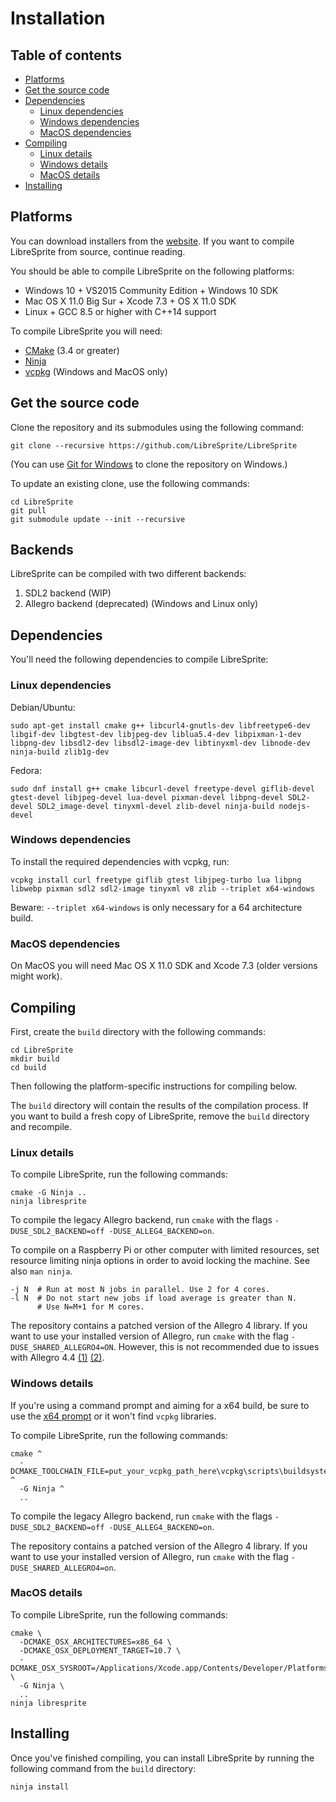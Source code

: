 # Installation

## Table of contents

* [Platforms](#platforms)
* [Get the source code](#get-the-source-code)
* [Dependencies](#dependencies)
  * [Linux dependencies](#linux-dependencies)
  * [Windows dependencies](#windows-dependencies)
  * [MacOS dependencies](#macos-dependencies)
* [Compiling](#compiling)
  * [Linux details](#linux-details)
  * [Windows details](#windows-details)
  * [MacOS details](#macos-details)
* [Installing](#installing)

## Platforms

You can download installers from the [website](https://libresprite.github.io/).
If you want to compile LibreSprite from source, continue reading.

You should be able to compile LibreSprite on the following platforms:

* Windows 10 + VS2015 Community Edition + Windows 10 SDK
* Mac OS X 11.0 Big Sur + Xcode 7.3 + OS X 11.0 SDK
* Linux + GCC 8.5 or higher with C++14 support

To compile LibreSprite you will need:

* [CMake](http://www.cmake.org/) (3.4 or greater)
* [Ninja](https://ninja-build.org)
* [vcpkg](https://vcpkg.io/en/getting-started.html) (Windows and MacOS only)

## Get the source code

Clone the repository and its submodules using the following command:

    git clone --recursive https://github.com/LibreSprite/LibreSprite

(You can use [Git for Windows](https://git-for-windows.github.io/) to
clone the repository on Windows.)

To update an existing clone, use the following commands:

    cd LibreSprite
    git pull
    git submodule update --init --recursive

## Backends

LibreSprite can be compiled with two different backends:

1. SDL2 backend (WIP)
2. Allegro backend (deprecated) (Windows and Linux only)

## Dependencies

You'll need the following dependencies to compile LibreSprite:

### Linux dependencies

Debian/Ubuntu:

    sudo apt-get install cmake g++ libcurl4-gnutls-dev libfreetype6-dev libgif-dev libgtest-dev libjpeg-dev liblua5.4-dev libpixman-1-dev libpng-dev libsdl2-dev libsdl2-image-dev libtinyxml-dev libnode-dev ninja-build zlib1g-dev

Fedora:

    sudo dnf install g++ cmake libcurl-devel freetype-devel giflib-devel gtest-devel libjpeg-devel lua-devel pixman-devel libpng-devel SDL2-devel SDL2_image-devel tinyxml-devel zlib-devel ninja-build nodejs-devel

### Windows dependencies

To install the required dependencies with vcpkg, run:

    vcpkg install curl freetype giflib gtest libjpeg-turbo lua libpng libwebp pixman sdl2 sdl2-image tinyxml v8 zlib --triplet x64-windows

Beware: `--triplet x64-windows` is only necessary for a 64 architecture
build.

### MacOS dependencies

On MacOS you will need Mac OS X 11.0 SDK and Xcode 7.3 (older versions
might work).

## Compiling

First, create the `build` directory with the following commands:

    cd LibreSprite
    mkdir build
    cd build

Then following the platform-specific instructions for compiling below.

The `build` directory will contain the results of the compilation process.
If you want to build a fresh copy of LibreSprite, remove the `build` directory
and recompile.

### Linux details

To compile LibreSprite, run the following commands:

    cmake -G Ninja ..
    ninja libresprite

To compile the legacy Allegro backend, run `cmake` with the flags
`-DUSE_SDL2_BACKEND=off -DUSE_ALLEG4_BACKEND=on`.

To compile on a Raspberry Pi or other computer with limited resources, set
resource limiting ninja options in order to avoid locking the machine. See also
`man ninja`.

    -j N  # Run at most N jobs in parallel. Use 2 for 4 cores.
    -l N  # Do not start new jobs if load average is greater than N.
          # Use N=M+1 for M cores.

The repository contains a patched version of the Allegro 4 library.
If you want to use your installed version of Allegro, run `cmake` with
the flag `-DUSE_SHARED_ALLEGRO4=ON`. However, this is not recommended due to
issues with Allegro 4.4
[(1)](https://github.com/aseprite/aseprite/issues/192)
[(2)](https://github.com/LibreSprite/LibreSprite/commit/27b55030e26e93c5e8d9e7e21206c8709d46ff22).

### Windows details

If you're using a command prompt and aiming for a x64 build, be sure to
use the [x64 prompt](https://i.stack.imgur.com/qeR0b.png) or it won't
find `vcpkg` libraries.

To compile LibreSprite, run the following commands:

    cmake ^
      -DCMAKE_TOOLCHAIN_FILE=put_your_vcpkg_path_here\vcpkg\scripts\buildsystems\vcpkg.cmake ^
      -G Ninja ^
      ..

To compile the legacy Allegro backend, run `cmake` with the flags
`-DUSE_SDL2_BACKEND=off -DUSE_ALLEG4_BACKEND=on`.

The repository contains a patched version of the Allegro 4 library.
If you want to use your installed version of Allegro, run `cmake` with
the flag `-DUSE_SHARED_ALLEGRO4=on`.

### MacOS details

To compile LibreSprite, run the following commands:

    cmake \
      -DCMAKE_OSX_ARCHITECTURES=x86_64 \
      -DCMAKE_OSX_DEPLOYMENT_TARGET=10.7 \
      -DCMAKE_OSX_SYSROOT=/Applications/Xcode.app/Contents/Developer/Platforms/MacOSX.platform/Developer/SDKs/MacOSX11.0.sdk \
      -G Ninja \
      ..
    ninja libresprite

## Installing

Once you've finished compiling, you can install LibreSprite by running the
following command from the `build` directory:

    ninja install
